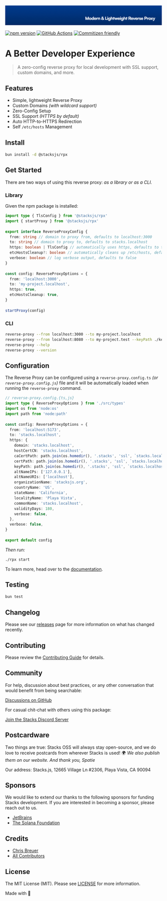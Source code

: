 <p align="center"><img src="https://github.com/stacksjs/rpx/blob/main/.github/art/cover.jpg?raw=true" alt="Social Card of this repo"></p>

[![npm version][npm-version-src]][npm-version-href]
[![GitHub Actions][github-actions-src]][github-actions-href]
[![Commitizen friendly](https://img.shields.io/badge/commitizen-friendly-brightgreen.svg)](http://commitizen.github.io/cz-cli/)
<!-- [![npm downloads][npm-downloads-src]][npm-downloads-href] -->
<!-- [![Codecov][codecov-src]][codecov-href] -->

# A Better Developer Experience

> A zero-config reverse proxy for local development with SSL support, custom domains, and more.

## Features

- Simple, lightweight Reverse Proxy
- Custom Domains _(with wildcard support)_
- Zero-Config Setup
- SSL Support _(HTTPS by default)_
- Auto HTTP-to-HTTPS Redirection
- Self `/etc/hosts` Management

## Install

```bash
bun install -d @stacksjs/rpx
```

<!-- _Alternatively, you can install:_

```bash
brew install rpx # wip
pkgx install rpx # wip
``` -->

## Get Started

There are two ways of using this reverse proxy: _as a library or as a CLI._

### Library

Given the npm package is installed:

```ts
import type { TlsConfig } from '@stacksjs/rpx'
import { startProxy } from '@stacksjs/rpx'

export interface ReverseProxyConfig {
  from: string // domain to proxy from, defaults to localhost:3000
  to: string // domain to proxy to, defaults to stacks.localhost
  https: boolean | TlsConfig // automatically uses https, defaults to true, also redirects http to https
  etcHostsCleanup?: boolean // automatically cleans up /etc/hosts, defaults to false
  verbose: boolean // log verbose output, defaults to false
}

const config: ReverseProxyOptions = {
  from: 'localhost:3000',
  to: 'my-project.localhost',
  https: true,
  etcHostsCleanup: true,
}

startProxy(config)
```

### CLI

```bash
reverse-proxy --from localhost:3000 --to my-project.localhost
reverse-proxy --from localhost:8080 --to my-project.test --keyPath ./key.pem --certPath ./cert.pem
reverse-proxy --help
reverse-proxy --version
```

## Configuration

The Reverse Proxy can be configured using a `reverse-proxy.config.ts` _(or `reverse-proxy.config.js`)_ file and it will be automatically loaded when running the `reverse-proxy` command.

```ts
// reverse-proxy.config.{ts,js}
import type { ReverseProxyOptions } from './src/types'
import os from 'node:os'
import path from 'node:path'

const config: ReverseProxyOptions = {
  from: 'localhost:5173',
  to: 'stacks.localhost',
  https: {
    domain: 'stacks.localhost',
    hostCertCN: 'stacks.localhost',
    caCertPath: path.join(os.homedir(), '.stacks', 'ssl', `stacks.localhost.ca.crt`),
    certPath: path.join(os.homedir(), '.stacks', 'ssl', `stacks.localhost.crt`),
    keyPath: path.join(os.homedir(), '.stacks', 'ssl', `stacks.localhost.crt.key`),
    altNameIPs: ['127.0.0.1'],
    altNameURIs: ['localhost'],
    organizationName: 'stacksjs.org',
    countryName: 'US',
    stateName: 'California',
    localityName: 'Playa Vista',
    commonName: 'stacks.localhost',
    validityDays: 180,
    verbose: false,
  },
  verbose: false,
}

export default config
```

_Then run:_

```bash
./rpx start
```

To learn more, head over to the [documentation](https://reverse-proxy.sh/).

## Testing

```bash
bun test
```

## Changelog

Please see our [releases](https://github.com/stacksjs/stacks/releases) page for more information on what has changed recently.

## Contributing

Please review the [Contributing Guide](https://github.com/stacksjs/contributing) for details.

## Community

For help, discussion about best practices, or any other conversation that would benefit from being searchable:

[Discussions on GitHub](https://github.com/stacksjs/stacks/discussions)

For casual chit-chat with others using this package:

[Join the Stacks Discord Server](https://discord.gg/stacksjs)

## Postcardware

Two things are true: Stacks OSS will always stay open-source, and we do love to receive postcards from wherever Stacks is used! 🌍 _We also publish them on our website. And thank you, Spatie_

Our address: Stacks.js, 12665 Village Ln #2306, Playa Vista, CA 90094

## Sponsors

We would like to extend our thanks to the following sponsors for funding Stacks development. If you are interested in becoming a sponsor, please reach out to us.

- [JetBrains](https://www.jetbrains.com/)
- [The Solana Foundation](https://solana.com/)

## Credits

- [Chris Breuer](https://github.com/chrisbbreuer)
- [All Contributors](../../contributors)

## License

The MIT License (MIT). Please see [LICENSE](https://github.com/stacksjs/stacks/tree/main/LICENSE.md) for more information.

Made with 💙

<!-- Badges -->
[npm-version-src]: https://img.shields.io/npm/v/@stacksjs/rpx?style=flat-square
[npm-version-href]: https://npmjs.com/package/@stacksjs/rpx
[github-actions-src]: https://img.shields.io/github/actions/workflow/status/stacksjs/rpx/ci.yml?style=flat-square&branch=main
[github-actions-href]: https://github.com/stacksjs/rpx/actions?query=workflow%3Aci

<!-- [codecov-src]: https://img.shields.io/codecov/c/gh/stacksjs/rpx/main?style=flat-square
[codecov-href]: https://codecov.io/gh/stacksjs/rpx -->
